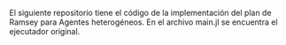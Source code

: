 El siguiente repositorio tiene el código de la implementación del plan de Ramsey para Agentes heterogéneos. En el archivo main.jl se encuentra el ejecutador original.
